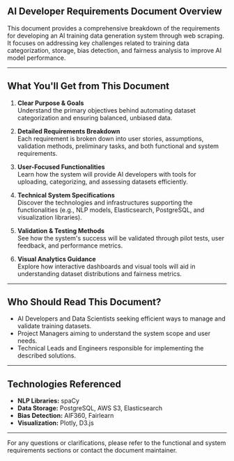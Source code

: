 
## AI Developer Requirements Document Overview

This document provides a comprehensive breakdown of the requirements for developing an AI training data generation system through web scraping. It focuses on addressing key challenges related to training data categorization, storage, bias detection, and fairness analysis to improve AI model performance.

---

## What You'll Get from This Document

1. **Clear Purpose & Goals**  
   Understand the primary objectives behind automating dataset categorization and ensuring balanced, unbiased data.

2. **Detailed Requirements Breakdown**  
   Each requirement is broken down into user stories, assumptions, validation methods, preliminary tasks, and both functional and system requirements.

3. **User-Focused Functionalities**  
   Learn how the system will provide AI developers with tools for uploading, categorizing, and assessing datasets efficiently.

4. **Technical System Specifications**  
   Discover the technologies and infrastructures supporting the functionalities (e.g., NLP models, Elasticsearch, PostgreSQL, and visualization libraries).

5. **Validation & Testing Methods**  
   See how the system's success will be validated through pilot tests, user feedback, and performance metrics.

6. **Visual Analytics Guidance**  
   Explore how interactive dashboards and visual tools will aid in understanding dataset distributions and fairness metrics.

---

## Who Should Read This Document?
- AI Developers and Data Scientists seeking efficient ways to manage and validate training datasets.
- Project Managers aiming to understand the system scope and user needs.
- Technical Leads and Engineers responsible for implementing the described solutions.

---

## Technologies Referenced
- **NLP Libraries:** spaCy  
- **Data Storage:** PostgreSQL, AWS S3, Elasticsearch  
- **Bias Detection:** AIF360, Fairlearn  
- **Visualization:** Plotly, D3.js  

---

For any questions or clarifications, please refer to the functional and system requirements sections or contact the document maintainer.

